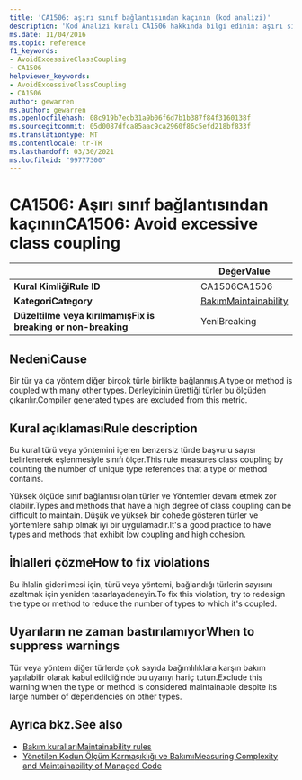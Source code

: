 ```yaml
---
title: 'CA1506: aşırı sınıf bağlantısından kaçının (kod analizi)'
description: 'Kod Analizi kuralı CA1506 hakkında bilgi edinin: aşırı sınıf bağlantısından kaçının'
ms.date: 11/04/2016
ms.topic: reference
f1_keywords:
- AvoidExcessiveClassCoupling
- CA1506
helpviewer_keywords:
- AvoidExcessiveClassCoupling
- CA1506
author: gewarren
ms.author: gewarren
ms.openlocfilehash: 08c919b7ecb31a9b06f6d7b1b387f84f3160138f
ms.sourcegitcommit: 05d0087dfca85aac9ca2960f86c5efd218bf833f
ms.translationtype: MT
ms.contentlocale: tr-TR
ms.lasthandoff: 03/30/2021
ms.locfileid: "99777300"
---
```

# <a name="ca1506-avoid-excessive-class-coupling"></a><span data-ttu-id="ab98d-103">CA1506: Aşırı sınıf bağlantısından kaçının</span><span class="sxs-lookup"><span data-stu-id="ab98d-103">CA1506: Avoid excessive class coupling</span></span>

| | <span data-ttu-id="ab98d-104">Değer</span><span class="sxs-lookup"><span data-stu-id="ab98d-104">Value</span></span> |
|-|-|
| <span data-ttu-id="ab98d-105">**Kural Kimliği**</span><span class="sxs-lookup"><span data-stu-id="ab98d-105">**Rule ID**</span></span> |<span data-ttu-id="ab98d-106">CA1506</span><span class="sxs-lookup"><span data-stu-id="ab98d-106">CA1506</span></span>|
| <span data-ttu-id="ab98d-107">**Kategori**</span><span class="sxs-lookup"><span data-stu-id="ab98d-107">**Category**</span></span> |[<span data-ttu-id="ab98d-108">Bakım</span><span class="sxs-lookup"><span data-stu-id="ab98d-108">Maintainability</span></span>](maintainability-warnings.md)|
| <span data-ttu-id="ab98d-109">**Düzeltilme veya kırılmamış**</span><span class="sxs-lookup"><span data-stu-id="ab98d-109">**Fix is breaking or non-breaking**</span></span> |<span data-ttu-id="ab98d-110">Yeni</span><span class="sxs-lookup"><span data-stu-id="ab98d-110">Breaking</span></span>|

## <a name="cause"></a><span data-ttu-id="ab98d-111">Nedeni</span><span class="sxs-lookup"><span data-stu-id="ab98d-111">Cause</span></span>

<span data-ttu-id="ab98d-112">Bir tür ya da yöntem diğer birçok türle birlikte bağlanmış.</span><span class="sxs-lookup"><span data-stu-id="ab98d-112">A type or method is coupled with many other types.</span></span> <span data-ttu-id="ab98d-113">Derleyicinin ürettiği türler bu ölçüden çıkarılır.</span><span class="sxs-lookup"><span data-stu-id="ab98d-113">Compiler generated types are excluded from this metric.</span></span>

## <a name="rule-description"></a><span data-ttu-id="ab98d-114">Kural açıklaması</span><span class="sxs-lookup"><span data-stu-id="ab98d-114">Rule description</span></span>

<span data-ttu-id="ab98d-115">Bu kural türü veya yöntemini içeren benzersiz türde başvuru sayısı belirlenerek eşlenmesiyle sınıfı ölçer.</span><span class="sxs-lookup"><span data-stu-id="ab98d-115">This rule measures class coupling by counting the number of unique type references that a type or method contains.</span></span>

<span data-ttu-id="ab98d-116">Yüksek ölçüde sınıf bağlantısı olan türler ve Yöntemler devam etmek zor olabilir.</span><span class="sxs-lookup"><span data-stu-id="ab98d-116">Types and methods that have a high degree of class coupling can be difficult to maintain.</span></span> <span data-ttu-id="ab98d-117">Düşük ve yüksek bir cohede gösteren türler ve yöntemlere sahip olmak iyi bir uygulamadır.</span><span class="sxs-lookup"><span data-stu-id="ab98d-117">It's a good practice to have types and methods that exhibit low coupling and high cohesion.</span></span>

## <a name="how-to-fix-violations"></a><span data-ttu-id="ab98d-118">İhlalleri çözme</span><span class="sxs-lookup"><span data-stu-id="ab98d-118">How to fix violations</span></span>

<span data-ttu-id="ab98d-119">Bu ihlalin giderilmesi için, türü veya yöntemi, bağlandığı türlerin sayısını azaltmak için yeniden tasarlayadeneyin.</span><span class="sxs-lookup"><span data-stu-id="ab98d-119">To fix this violation, try to redesign the type or method to reduce the number of types to which it's coupled.</span></span>

## <a name="when-to-suppress-warnings"></a><span data-ttu-id="ab98d-120">Uyarıların ne zaman bastırılamıyor</span><span class="sxs-lookup"><span data-stu-id="ab98d-120">When to suppress warnings</span></span>

<span data-ttu-id="ab98d-121">Tür veya yöntem diğer türlerde çok sayıda bağımlılıklara karşın bakım yapılabilir olarak kabul edildiğinde bu uyarıyı hariç tutun.</span><span class="sxs-lookup"><span data-stu-id="ab98d-121">Exclude this warning when the type or method is considered maintainable despite its large number of dependencies on other types.</span></span>

## <a name="see-also"></a><span data-ttu-id="ab98d-122">Ayrıca bkz.</span><span class="sxs-lookup"><span data-stu-id="ab98d-122">See also</span></span>

- [<span data-ttu-id="ab98d-123">Bakım kuralları</span><span class="sxs-lookup"><span data-stu-id="ab98d-123">Maintainability rules</span></span>](maintainability-warnings.md)
- [<span data-ttu-id="ab98d-124">Yönetilen Kodun Ölçüm Karmaşıklığı ve Bakımı</span><span class="sxs-lookup"><span data-stu-id="ab98d-124">Measuring Complexity and Maintainability of Managed Code</span></span>](/visualstudio/code-quality/code-metrics-values)
